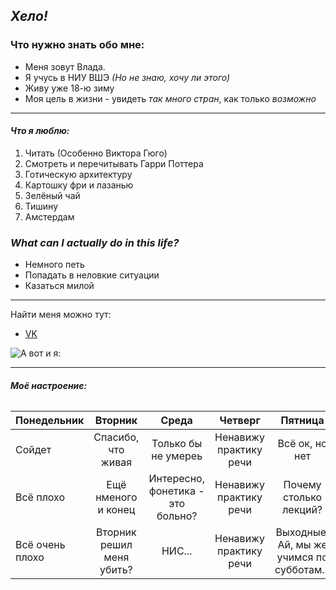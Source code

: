 ## ***Хело!***



### **Что нужно знать обо мне:**


* Меня зовут Влада.
* Я учусь в НИУ ВШЭ *(Но не знаю, хочу ли этого)*
* Живу уже 18-ю зиму
* Моя цель в жизни - увидеть *так много стран*, как только *возможно*


______________________________________


#### ***Что я люблю:***


1. Читать (Особенно Виктора Гюго)
2. Смотреть и перечитывать Гарри Поттера
3. Готическую архитектуру 
4. Картошку фри и лазанью
5. Зелёный чай
6. Тишину
7. Амстердам


### ***What can I actually do in this life?***


* Немного петь
* Попадать в неловкие ситуации 
* Казаться милой 


_____________________________________________

Найти меня можно тут:


* [VK](https://vk.com/shokoladkavladunz)



![А вот и я:](https://pp.userapi.com/c830408/v830408548/e6c2/gnOWJx09MNg.jpg)



___________________________________________________________________


###### ***Моё настроение:***


Понедельник|Вторник|Среда|Четверг|Пятница
---|:---:|:---:|:---:|:---:
Сойдет|Спасибо, что живая|Только бы не умереь|Ненавижу практику речи|Всё ок, но нет
Всё плохо|Ещё нменого и конец|Интересно, фонетика - это больно?|Ненавижу практику речи|Почему столько лекций?
Всё очень плохо|Вторник решил меня убить?|НИС...|Ненавижу практику речи|Выходные! Ай, мы же учимся по субботам... 
